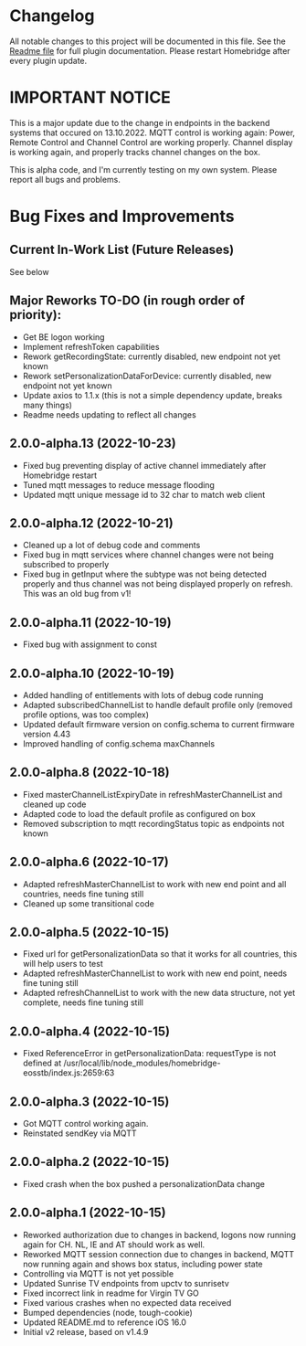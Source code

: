 # Changelog
All notable changes to this project will be documented in this file.
See the [Readme file](https://github.com/jsiegenthaler/homebridge-eosstb/blob/master/README.md) for full plugin documentation.
Please restart Homebridge after every plugin update.

# IMPORTANT NOTICE
This is a major update due to the change in endpoints in the backend systems that occured on 13.10.2022.
MQTT control is working again: Power, Remote Control and Channel Control are working properly.
Channel display is working again, and properly tracks channel changes on the box.


This is alpha code, and I'm currently testing on my own system.
Please report all bugs and problems.


# Bug Fixes and Improvements

## Current In-Work List (Future Releases)
See below

## Major Reworks TO-DO (in rough order of priority):
* Get BE logon working
* Implement refreshToken capabilities
* Rework getRecordingState: currently disabled, new endpoint not yet known
* Rework setPersonalizationDataForDevice: currently disabled, new endpoint not yet known
* Update axios to 1.1.x (this is not a simple dependency update, breaks many things)
* Readme needs updating to reflect all changes


## 2.0.0-alpha.13 (2022-10-23)
* Fixed bug preventing display of active channel immediately after Homebridge restart 
* Tuned mqtt messages to reduce message flooding
* Updated mqtt unique message id to 32 char to match web client


## 2.0.0-alpha.12 (2022-10-21)
* Cleaned up a lot of debug code and comments
* Fixed bug in mqtt services where channel changes were not being subscribed to properly
* Fixed bug in getInput where the subtype was not being detected properly and thus channel was not being displayed properly on refresh. This was an old bug from v1! 


## 2.0.0-alpha.11 (2022-10-19)
* Fixed bug with assignment to const


## 2.0.0-alpha.10 (2022-10-19)
* Added handling of entitlements with lots of debug code running
* Adapted subscribedChannelList to handle default profile only (removed profile options, was too complex)
* Updated default firmware version on config.schema to current firmware version 4.43
* Improved handling of config.schema maxChannels


## 2.0.0-alpha.8 (2022-10-18)
* Fixed masterChannelListExpiryDate in refreshMasterChannelList and cleaned up code
* Adapted code to load the default profile as configured on box
* Removed subscription to mqtt recordingStatus topic as endpoints not known


## 2.0.0-alpha.6 (2022-10-17)
* Adapted refreshMasterChannelList to work with new end point and all countries, needs fine tuning still
* Cleaned up some transitional code


## 2.0.0-alpha.5 (2022-10-15)
* Fixed url for getPersonalizationData so that it works for all countries, this will help users to test
* Adapted refreshMasterChannelList to work with new end point, needs fine tuning still
* Adapted refreshChannelList to work with the new data structure, not yet complete, needs fine tuning still


## 2.0.0-alpha.4 (2022-10-15)
* Fixed ReferenceError in getPersonalizationData: requestType is not defined at /usr/local/lib/node_modules/homebridge-eosstb/index.js:2659:63

## 2.0.0-alpha.3 (2022-10-15)
* Got MQTT control working again.
* Reinstated sendKey via MQTT

## 2.0.0-alpha.2 (2022-10-15)
* Fixed crash when the box pushed a personalizationData change

## 2.0.0-alpha.1 (2022-10-15)
* Reworked authorization due to changes in backend, logons now running again for CH. NL, IE and AT should work as well.
* Reworked MQTT session connection due to changes in backend, MQTT now running again and shows box status, including power state
* Controlling via MQTT is not yet possible
* Updated Sunrise TV endpoints from upctv to sunrisetv
* Fixed incorrect link in readme for Virgin TV GO
* Fixed various crashes when no expected data received
* Bumped dependencies (node, tough-cookie)
* Updated README.md to reference iOS 16.0
* Initial v2 release, based on v1.4.9

